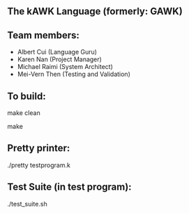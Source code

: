 The kAWK Language (formerly: GAWK)
-----------------

## Team members: 
* Albert Cui (Language Guru)
* Karen Nan (Project Manager)
* Michael Raimi (System Architect)
* Mei-Vern Then (Testing and Validation)

## To build:

make clean

make

## Pretty printer:

./pretty testprogram.k

## Test Suite (in test program):

./test_suite.sh


